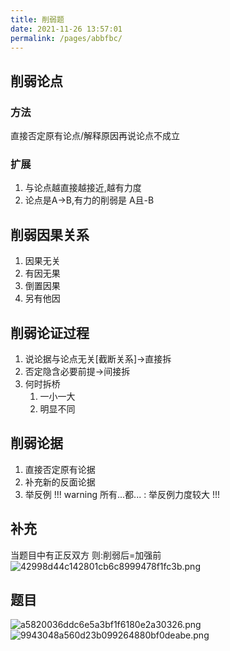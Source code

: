 ```yaml
---
title: 削弱题
date: 2021-11-26 13:57:01
permalink: /pages/abbfbc/
---
```

## 削弱论点
### 方法
直接否定原有论点/解释原因再说论点不成立
### 扩展
1. 与论点越直接越接近,越有力度
2. 论点是A->B,有力的削弱是 A且-B
## 削弱因果关系
1. 因果无关
2. 有因无果
3. 倒置因果
4. 另有他因
## 削弱论证过程
1.  说论据与论点无关[截断关系]->直接拆
2.  否定隐含必要前提->间接拆
3.  何时拆桥
	1. 一小一大
	2. 明显不同
## 削弱论据
1. 直接否定原有论据
2. 补充新的反面论据
3. 举反例
!!! warning
所有...都...  : 举反例力度较大
!!!
## 补充
当题目中有正反双方
则:削弱后=加强前 
![42998d44c142801cb6c8999478f1fc3b.png](/JiangSuTest/img/42998d44c142801cb6c8999478f1fc3b.png)
## 题目
![a5820036ddc6e5a3bf1f6180e2a30326.png](/JiangSuTest/img/a5820036ddc6e5a3bf1f6180e2a30326.png)
![9943048a560d23b099264880bf0deabe.png](/JiangSuTest/img/9943048a560d23b099264880bf0deabe.png)